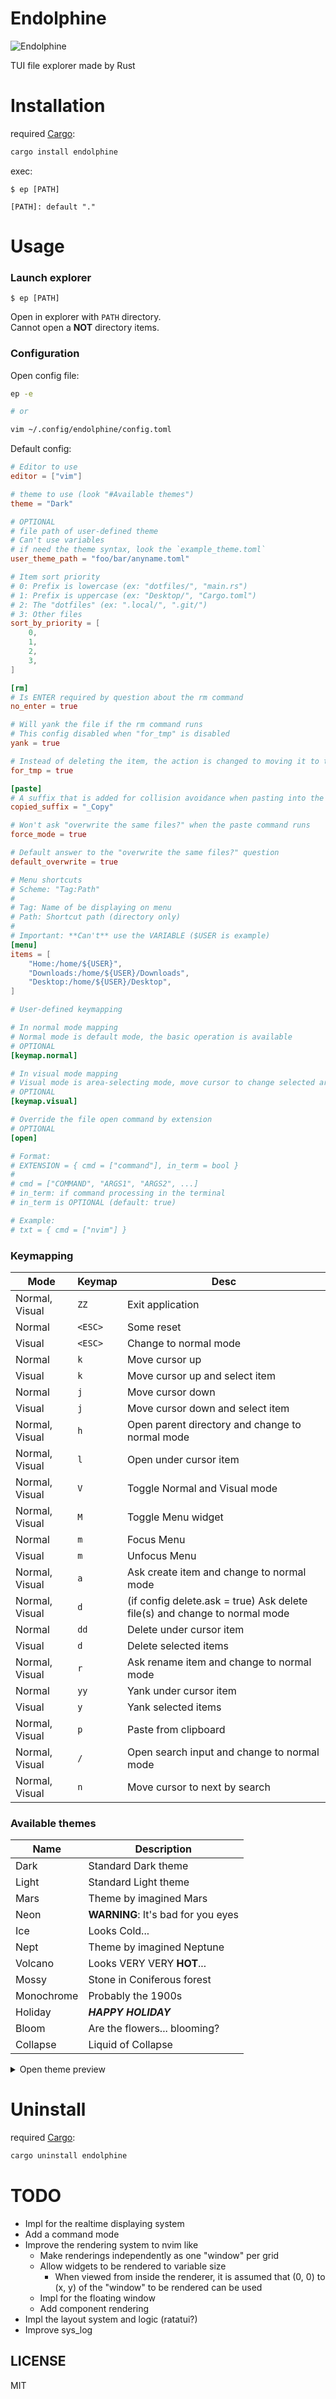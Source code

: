# Endolphine

![Endolphine](./screen/endolphine.png)

TUI file explorer made by Rust

# Installation

required [Cargo](https://www.rust-lang.org/tools/install):

```sh
cargo install endolphine
```

exec:

```
$ ep [PATH]

[PATH]: default "."
```

# Usage

### Launch explorer

```
$ ep [PATH]
```

Open in explorer with `PATH` directory.  
Cannot open a **NOT** directory items.

### Configuration

Open config file:

```sh
ep -e

# or

vim ~/.config/endolphine/config.toml
```

Default config:

```toml
# Editor to use
editor = ["vim"]

# theme to use (look "#Available themes")
theme = "Dark"

# OPTIONAL
# file path of user-defined theme
# Can't use variables
# if need the theme syntax, look the `example_theme.toml`
user_theme_path = "foo/bar/anyname.toml"

# Item sort priority
# 0: Prefix is lowercase (ex: "dotfiles/", "main.rs")
# 1: Prefix is uppercase (ex: "Desktop/", "Cargo.toml")
# 2: The "dotfiles" (ex: ".local/", ".git/")
# 3: Other files
sort_by_priority = [
    0,
    1,
    2,
    3,
]

[rm]
# Is ENTER required by question about the rm command
no_enter = true

# Will yank the file if the rm command runs
# This config disabled when "for_tmp" is disabled
yank = true

# Instead of deleting the item, the action is changed to moving it to the tmp_dir
for_tmp = true

[paste]
# A suffix that is added for collision avoidance when pasting into the same dir
copied_suffix = "_Copy"

# Won't ask "overwrite the same files?" when the paste command runs
force_mode = true

# Default answer to the "overwrite the same files?" question
default_overwrite = true

# Menu shortcuts
# Scheme: "Tag:Path"
#
# Tag: Name of be displaying on menu
# Path: Shortcut path (directory only)
#
# Important: **Can't** use the VARIABLE ($USER is example)
[menu]
items = [
    "Home:/home/${USER}",
    "Downloads:/home/${USER}/Downloads",
    "Desktop:/home/${USER}/Desktop",
]

# User-defined keymapping

# In normal mode mapping
# Normal mode is default mode, the basic operation is available
# OPTIONAL
[keymap.normal]

# In visual mode mapping
# Visual mode is area-selecting mode, move cursor to change selected area
# OPTIONAL
[keymap.visual]

# Override the file open command by extension
# OPTIONAL
[open]

# Format:
# EXTENSION = { cmd = ["command"], in_term = bool }
#
# cmd = ["COMMAND", "ARGS1", "ARGS2", ...]
# in_term: if command processing in the terminal
# in_term is OPTIONAL (default: true)

# Example:
# txt = { cmd = ["nvim"] }
```

### Keymapping

| Mode           | Keymap  | Desc                                                                       |
| -------------- | ------- | -------------------------------------------------------------------------- |
| Normal, Visual | `ZZ`    | Exit application                                                           |
| Normal         | `<ESC>` | Some reset                                                                 |
| Visual         | `<ESC>` | Change to normal mode                                                      |
| Normal         | `k`     | Move cursor up                                                             |
| Visual         | `k`     | Move cursor up and select item                                             |
| Normal         | `j`     | Move cursor down                                                           |
| Visual         | `j`     | Move cursor down and select item                                           |
| Normal, Visual | `h`     | Open parent directory and change to normal mode                            |
| Normal, Visual | `l`     | Open under cursor item                                                     |
| Normal, Visual | `V`     | Toggle Normal and Visual mode                                              |
| Normal, Visual | `M`     | Toggle Menu widget                                                         |
| Normal         | `m`     | Focus Menu                                                                 |
| Visual         | `m`     | Unfocus Menu                                                               |
| Normal, Visual | `a`     | Ask create item and change to normal mode                                  |
| Normal, Visual | `d`     | (if config delete.ask = true) Ask delete file(s) and change to normal mode |
| Normal         | `dd`    | Delete under cursor item                                                   |
| Visual         | `d`     | Delete selected items                                                      |
| Normal, Visual | `r`     | Ask rename item and change to normal mode                                  |
| Normal         | `yy`    | Yank under cursor item                                                     |
| Visual         | `y`     | Yank selected items                                                        |
| Normal, Visual | `p`     | Paste from clipboard                                                       |
| Normal, Visual | `/`     | Open search input and change to normal mode                                |
| Normal, Visual | `n`     | Move cursor to next by search                                              |

### Available themes

| Name       | Description                        |
| ---------- | ---------------------------------- |
| Dark       | Standard Dark theme                |
| Light      | Standard Light theme               |
| Mars       | Theme by imagined Mars             |
| Neon       | **WARNING**: It's bad for you eyes |
| Ice        | Looks Cold...                      |
| Nept       | Theme by imagined Neptune          |
| Volcano    | Looks VERY VERY **HOT**...         |
| Mossy      | Stone in Coniferous forest         |
| Monochrome | Probably the 1900s                 |
| Holiday    | **_HAPPY HOLIDAY_**                |
| Bloom      | Are the flowers... blooming?       |
| Collapse   | Liquid of Collapse                 |

<details><summary>Open theme preview</summary>

#### Dark

![Dark](screen/dark.png)

#### Light

![Light](screen/light.png)

#### Mars

![Mars](screen/mars.png)

#### Neon

![Neon](screen/neon.png)

#### Ice

![Ice](screen/ice.png)

#### Nept

![Nept](screen/nept.png)

#### Volcano

![Volcano](screen/volcano.png)

#### Mossy

![Mossy](screen/mossy.png)

#### Monochrome

![Monochrome](screen/monochrome.png)

#### Holiday

![Holiday](screen/holiday.png)

#### Bloom

![Bloom](screen/bloom.png)

#### Collapse

![Collapse](screen/collapse.png)

</details>

# Uninstall

required [Cargo](https://www.rust-lang.org/tools/install):

```sh
cargo uninstall endolphine
```

# TODO

- Impl for the realtime displaying system
- Add a command mode
- Improve the rendering system to nvim like
  - Make renderings independently as one "window" per grid
  - Allow widgets to be rendered to variable size
    - When viewed from inside the renderer, it is assumed that (0, 0) to (x, y) of the "window" to be rendered can be used
  - Impl for the floating window
  - Add component rendering
- Impl the layout system and logic (ratatui?)
- Improve sys_log

## LICENSE

MIT
